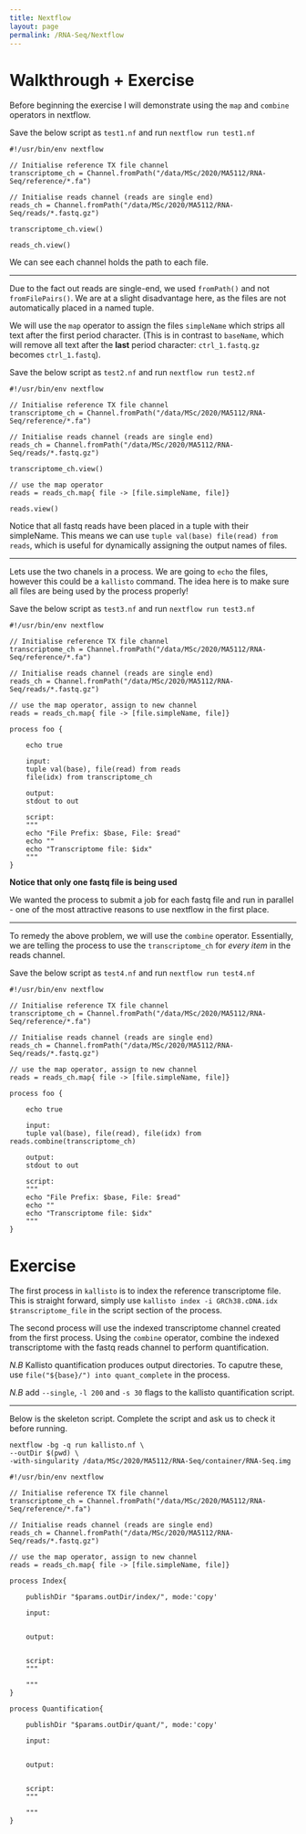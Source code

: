 ```yaml
---
title: Nextflow
layout: page
permalink: /RNA-Seq/Nextflow
---
```


# Walkthrough + Exercise
Before beginning the exercise I will demonstrate using the `map` and `combine` operators in nextflow.

Save the below script as `test1.nf` and run `nextflow run test1.nf`

```nextflow
#!/usr/bin/env nextflow

// Initialise reference TX file channel
transcriptome_ch = Channel.fromPath("/data/MSc/2020/MA5112/RNA-Seq/reference/*.fa")

// Initialise reads channel (reads are single end)
reads_ch = Channel.fromPath("/data/MSc/2020/MA5112/RNA-Seq/reads/*.fastq.gz")

transcriptome_ch.view()

reads_ch.view()
```

We can see each channel holds the path to each file.

***

Due to the fact out reads are single-end, we used `fromPath()` and not `fromFilePairs()`. We are at a slight disadvantage here, as the files are not automatically placed in a named tuple.

We will use the `map` operator to assign the files `simpleName` which strips all text after the first period character. (This is in contrast to `baseName`, which will remove all text after the **last** period character: `ctrl_1.fastq.gz` becomes `ctrl_1.fastq`).

Save the below script as `test2.nf` and run `nextflow run test2.nf`

```nextflow
#!/usr/bin/env nextflow

// Initialise reference TX file channel
transcriptome_ch = Channel.fromPath("/data/MSc/2020/MA5112/RNA-Seq/reference/*.fa")

// Initialise reads channel (reads are single end)
reads_ch = Channel.fromPath("/data/MSc/2020/MA5112/RNA-Seq/reads/*.fastq.gz")

transcriptome_ch.view()

// use the map operator
reads = reads_ch.map{ file -> [file.simpleName, file]}

reads.view()
```

Notice that all fastq reads have been placed in a tuple with their simpleName. This means we can use `tuple val(base) file(read) from reads`, which is useful for dynamically assigning the output names of files.

***

Lets use the two chanels in a process. We are going to `echo` the files, however this could be a `kallisto` command. The idea here is to make sure all files are being used by the process properly!

Save the below script as `test3.nf` and run `nextflow run test3.nf`

```nextflow
#!/usr/bin/env nextflow

// Initialise reference TX file channel
transcriptome_ch = Channel.fromPath("/data/MSc/2020/MA5112/RNA-Seq/reference/*.fa")

// Initialise reads channel (reads are single end)
reads_ch = Channel.fromPath("/data/MSc/2020/MA5112/RNA-Seq/reads/*.fastq.gz")

// use the map operator, assign to new channel
reads = reads_ch.map{ file -> [file.simpleName, file]}

process foo {

	echo true

	input:
	tuple val(base), file(read) from reads
	file(idx) from transcriptome_ch

	output:
	stdout to out

	script:
	"""
	echo "File Prefix: $base, File: $read"
	echo ""
	echo "Transcriptome file: $idx"
	"""
}
```

**Notice that only one fastq file is being used**

We wanted the process to submit a job for each fastq file and run in parallel - one of the most attractive reasons to use nextflow in the first place.

***

To remedy the above problem, we will use the `combine` operator. Essentially, we are telling the process to use the `transcriptome_ch` for *every item* in the reads channel.

Save the below script as `test4.nf` and run `nextflow run test4.nf`

```nextflow
#!/usr/bin/env nextflow

// Initialise reference TX file channel
transcriptome_ch = Channel.fromPath("/data/MSc/2020/MA5112/RNA-Seq/reference/*.fa")

// Initialise reads channel (reads are single end)
reads_ch = Channel.fromPath("/data/MSc/2020/MA5112/RNA-Seq/reads/*.fastq.gz")

// use the map operator, assign to new channel
reads = reads_ch.map{ file -> [file.simpleName, file]}

process foo {

	echo true

	input:
	tuple val(base), file(read), file(idx) from reads.combine(transcriptome_ch)

	output:
	stdout to out

	script:
	"""
	echo "File Prefix: $base, File: $read"
	echo ""
	echo "Transcriptome file: $idx"
	"""
}
```

# Exercise
The first process in `kallisto` is to index the reference transcriptome file. This is straight forward, simply use `kallisto index -i GRCh38.cDNA.idx $transcriptome_file` in the script section of the process.

The second process will use the indexed transcriptome channel created from the first process. Using the `combine` operator, combine the indexed transcriptome with the fastq reads channel to perform quantification.

*N.B* Kallisto quantification produces output directories. To caputre these, use `file("${base}/") into quant_complete` in the process.

*N.B* add `--single`, `-l 200` and `-s 30` flags to the kallisto quantification script.

***

Below is the skeleton script. Complete the script and ask us to check it before running.

```
nextflow -bg -q run kallisto.nf \
--outDir $(pwd) \
-with-singularity /data/MSc/2020/MA5112/RNA-Seq/container/RNA-Seq.img
```


```nextflow
#!/usr/bin/env nextflow

// Initialise reference TX file channel
transcriptome_ch = Channel.fromPath("/data/MSc/2020/MA5112/RNA-Seq/reference/*.fa")

// Initialise reads channel (reads are single end)
reads_ch = Channel.fromPath("/data/MSc/2020/MA5112/RNA-Seq/reads/*.fastq.gz")

// use the map operator, assign to new channel
reads = reads_ch.map{ file -> [file.simpleName, file]}

process Index{

    publishDir "$params.outDir/index/", mode:'copy'

    input:


    output:


    script:
    """

    """
}

process Quantification{

    publishDir "$params.outDir/quant/", mode:'copy'

    input:


    output:


    script:
    """

    """
}
```
